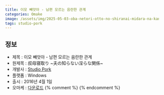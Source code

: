 ```yaml
---
title: 이모 빼앗아 - 남편 모르는 음란한 관계
categories: Omake
image: /assets/img/2025-05-03-oba-netori-otto-no-shiranai-midara-na-kankei-1.jpg
tags: studio-pork 
---
```


## 정보

* 제목 : 이모 빼앗아 - 남편 모르는 음란한 관계
* 원제목 : 叔母寝取り ~夫の知らない淫らな関係~
* 개발사 : [Studio Pork](/tags/studio-pork)
* 플랫폼 : Windows
* 출시 : 2016년 4월 1일
* 오마케 : [다운로드](/assets/omake/oba-netori-otto-no-shiranai-midara-na-kankei.zip)
{% comment %}
{% endcomment %}
